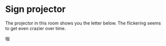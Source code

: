 # Sign projector

The projector in this room shows you the letter below. The flickering seems to get even crazier over time.

<p class="big-letter">
咖
</p>
